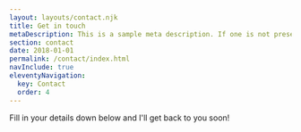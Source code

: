 ```yaml
---
layout: layouts/contact.njk
title: Get in touch
metaDescription: This is a sample meta description. If one is not present in your page/post's front matter, the default metadata.desciption will be used instead.
section: contact
date: 2018-01-01
permalink: /contact/index.html
navInclude: true
eleventyNavigation:
  key: Contact
  order: 4
---
```

Fill in your details down below and I'll get back to you soon!
